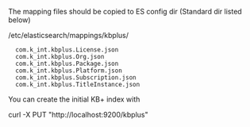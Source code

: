 
The mapping files should be copied to ES config dir (Standard dir listed below)



/etc/elasticsearch/mappings/kbplus/

      com.k_int.kbplus.License.json
      com.k_int.kbplus.Org.json
      com.k_int.kbplus.Package.json
      com.k_int.kbplus.Platform.json
      com.k_int.kbplus.Subscription.json
      com.k_int.kbplus.TitleInstance.json

    

You can create the initial KB+ index with

curl -X PUT "http://localhost:9200/kbplus"

